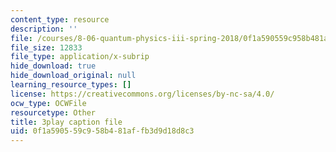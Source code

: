 ```yaml
---
content_type: resource
description: ''
file: /courses/8-06-quantum-physics-iii-spring-2018/0f1a590559c958b481affb3d9d18d8c3_Kk7cc15gWF8.vtt
file_size: 12833
file_type: application/x-subrip
hide_download: true
hide_download_original: null
learning_resource_types: []
license: https://creativecommons.org/licenses/by-nc-sa/4.0/
ocw_type: OCWFile
resourcetype: Other
title: 3play caption file
uid: 0f1a5905-59c9-58b4-81af-fb3d9d18d8c3
---
```


